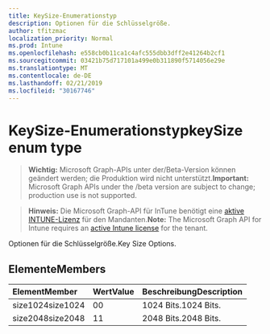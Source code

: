 ```yaml
---
title: KeySize-Enumerationstyp
description: Optionen für die Schlüsselgröße.
author: tfitzmac
localization_priority: Normal
ms.prod: Intune
ms.openlocfilehash: e558cb0b11ca1c4afc555dbb3dff2e41264b2cf1
ms.sourcegitcommit: 03421b75d717101a499e0b311890f5714056e29e
ms.translationtype: MT
ms.contentlocale: de-DE
ms.lasthandoff: 02/21/2019
ms.locfileid: "30167746"
---
```

# <a name="keysize-enum-type"></a><span data-ttu-id="01e75-103">KeySize-Enumerationstyp</span><span class="sxs-lookup"><span data-stu-id="01e75-103">keySize enum type</span></span>

> <span data-ttu-id="01e75-104">**Wichtig:** Microsoft Graph-APIs unter der/Beta-Version können geändert werden; die Produktion wird nicht unterstützt.</span><span class="sxs-lookup"><span data-stu-id="01e75-104">**Important:** Microsoft Graph APIs under the /beta version are subject to change; production use is not supported.</span></span>

> <span data-ttu-id="01e75-105">**Hinweis:** Die Microsoft Graph-API für InTune benötigt eine [aktive INTUNE-Lizenz](https://go.microsoft.com/fwlink/?linkid=839381) für den Mandanten.</span><span class="sxs-lookup"><span data-stu-id="01e75-105">**Note:** The Microsoft Graph API for Intune requires an [active Intune license](https://go.microsoft.com/fwlink/?linkid=839381) for the tenant.</span></span>

<span data-ttu-id="01e75-106">Optionen für die Schlüsselgröße.</span><span class="sxs-lookup"><span data-stu-id="01e75-106">Key Size Options.</span></span>

## <a name="members"></a><span data-ttu-id="01e75-107">Elemente</span><span class="sxs-lookup"><span data-stu-id="01e75-107">Members</span></span>
|<span data-ttu-id="01e75-108">Element</span><span class="sxs-lookup"><span data-stu-id="01e75-108">Member</span></span>|<span data-ttu-id="01e75-109">Wert</span><span class="sxs-lookup"><span data-stu-id="01e75-109">Value</span></span>|<span data-ttu-id="01e75-110">Beschreibung</span><span class="sxs-lookup"><span data-stu-id="01e75-110">Description</span></span>|
|:---|:---|:---|
|<span data-ttu-id="01e75-111">size1024</span><span class="sxs-lookup"><span data-stu-id="01e75-111">size1024</span></span>|<span data-ttu-id="01e75-112">0</span><span class="sxs-lookup"><span data-stu-id="01e75-112">0</span></span>|<span data-ttu-id="01e75-113">1024 Bits.</span><span class="sxs-lookup"><span data-stu-id="01e75-113">1024 Bits.</span></span>|
|<span data-ttu-id="01e75-114">size2048</span><span class="sxs-lookup"><span data-stu-id="01e75-114">size2048</span></span>|<span data-ttu-id="01e75-115">1</span><span class="sxs-lookup"><span data-stu-id="01e75-115">1</span></span>|<span data-ttu-id="01e75-116">2048 Bits.</span><span class="sxs-lookup"><span data-stu-id="01e75-116">2048 Bits.</span></span>|




